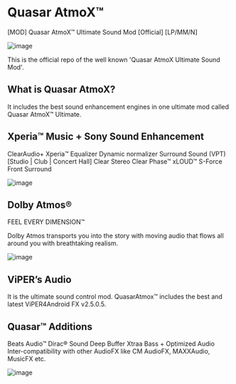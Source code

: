 # Quasar AtmoX™
[MOD] Quasar AtmoX™ Ultimate Sound Mod [Official] [LP/MM/N]

![image](https://1.bp.blogspot.com/-EgNhHyCZWV8/V_4a_q1WsaI/AAAAAAAABcY/v_bBYl6uhoU-4j14M7pWlwwqoiRc4gewACLcB/s1600/beats-audio.jpg)

This is the official repo of the well known 'Quasar AtmoX Ultimate Sound Mod'.

What is Quasar AtmoX?
---------------------
It includes the best sound enhancement engines in one ultimate mod called Quasar AtmoX™ Ultimate.

Xperia™ Music + Sony Sound Enhancement
-------------------------------------
ClearAudio+
Xperia™ Equalizer
Dynamic normalizer
Surround Sound (VPT) [Studio | Club | Concert Hall]
Clear Stereo
Clear Phase™
xLOUD™ 
S-Force Front Surround

![image](https://2.bp.blogspot.com/-kYJeyfIniZ0/V_jgpgdxD9I/AAAAAAAABa4/3qHLk5mP0GY9mA2HTrQfmalpH9LJFfbCgCLcB/s640/MUsic.jpg)

Dolby Atmos®
------------
FEEL EVERY DIMENSION™

Dolby Atmos transports you into the story with moving audio that flows all around you with breathtaking realism.

![image](https://4.bp.blogspot.com/-dNZ7y6dFlyE/V_jiPZ-FNWI/AAAAAAAABbI/kqCh6RTZR3IWyELsCVWHONrR5rKVRd5igCLcB/s640/dolby-logo.jpg)

ViPER’s Audio
-------------
It is the ultimate sound control mod. QuasarAtmox™ includes the best and latest ViPER4Android FX v2.5.0.5.

Quasar™ Additions
-----------------
Beats Audio™
Dirac® Sound 
Deep Buffer 
Xtraa Bass + Optimized Audio 
Inter-compatibility with other AudioFX like CM AudioFX, MAXXAudio, MusicFX etc.

![image](https://2.bp.blogspot.com/-S_sXgogD_sA/WMajvw9FDJI/AAAAAAAABoA/2HBh-lWS3Y06KaVA2SJvSZZYNqIkOuxrgCLcB/s640/Quasar.jpg)

